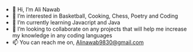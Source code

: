 - 👋 Hi, I’m Ali Nawab
- 👀 I’m interested in Basketball, Cooking, Chess, Poetry and Coding
- 🌱 I’m currently learning Javacript and Java
- 💞️ I’m looking to collaborate on any projects that will help me increase my knowledge in any coding languages
- 📫 You can reach me on, Alinawab9830@gmail.com

<!---
YaBoiAli/YaBoiAli is a ✨ special ✨ repository because its `README.md` (this file) appears on your GitHub profile.
You can click the Preview link to take a look at your changes.
--->
